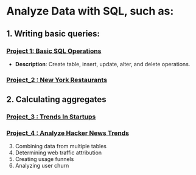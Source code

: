 # Analyze Data with SQL, such as:

## 1. Writing basic queries:
### [Project 1: Basic SQL Operations](./project-1)
- **Description**: Create table, insert, update, alter, and delete operations.
### [Project_2 :  New York Restaurants](./project-2)

## 2. Calculating aggregates
### [Project_3 : Trends In Startups](./project-3)
### [Project_4 :  Analyze Hacker News Trends](./project-4)

3. Combining data from multiple tables
4. Determining web traffic attribution
5. Creating usage funnels
6. Analyzing user churn
